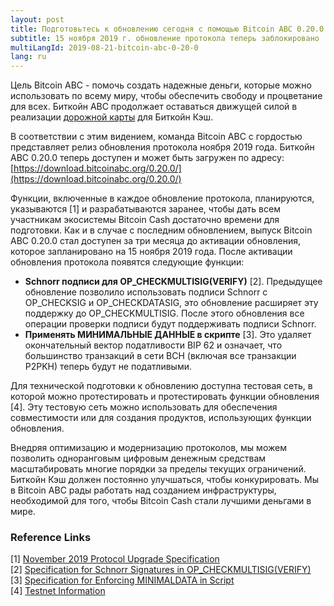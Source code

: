 ```yaml
---
layout: post
title: Подготовьтесь к обновлению сегодня с помощью Bitcoin ABC 0.20.0
subtitle: 15 ноября 2019 г. обновление протокола теперь заблокировано
multiLangId: 2019-08-21-bitcoin-abc-0-20-0
lang: ru
---
```


Цель Bitcoin ABC - помочь создать надежные деньги, которые можно использовать по всему миру, чтобы обеспечить свободу и процветание для всех. Биткойн ABC продолжает оставаться движущей силой в реализации [дорожной карты](https://www.bitcoincash.org/ru/roadmap.html) для Биткойн Кэш.

В соответствии с этим видением, команда Bitcoin ABC с гордостью представляет релиз обновления протокола ноября 2019 года. Биткойн ABC 0.20.0 теперь доступен и может быть загружен по адресу: [https://download.bitcoinabc.org/0.20.0/](https://download.bitcoinabc.org/0.20.0/)

Функции, включенные в каждое обновление протокола, планируются, указываются [1] и разрабатываются заранее, чтобы дать всем участникам экосистемы Bitcoin Cash достаточно времени для подготовки. Как и в случае с последним обновлением, выпуск Bitcoin ABC 0.20.0 стал доступен за три месяца до активации обновления, которое запланировано на 15 ноября 2019 года.
После активации обновления протокола появятся следующие функции:
* **Schnorr подписи для OP_CHECKMULTISIG(VERIFY)** [2]. Предыдущее обновление позволило использовать подписи Schnorr с OP_CHECKSIG и OP_CHECKDATASIG, это обновление расширяет эту поддержку до OP_CHECKMULTISIG. После этого обновления все операции проверки подписи будут поддерживать подписи Schnorr.
* **Применять МИНИМАЛЬНЫЕ ДАННЫЕ в скрипте** [3]. Это удаляет окончательный вектор податливости BIP 62 и означает, что большинство транзакций в сети BCH (включая все транзакции P2PKH) теперь будут не податливыми.

Для технической подготовки к обновлению доступна тестовая сеть, в которой можно протестировать и протестировать функции обновления [4]. Эту тестовую сеть можно использовать для обеспечения совместимости или для создания продуктов, использующих функции обновления.

Внедряя оптимизацию и модернизацию протоколов, мы можем позволить одноранговым цифровым денежным средствам масштабировать многие порядки за пределы текущих ограничений. Биткойн Кэш должен постоянно улучшаться, чтобы конкурировать. Мы в Bitcoin ABC рады работать над созданием инфраструктуры, необходимой для того, чтобы Bitcoin Cash стали лучшими деньгами в мире.

### Reference Links
[1] [November 2019 Protocol Upgrade Specification](https://github.com/bitcoincashorg/bitcoincash.org/blob/master/spec/2019-11-15-upgrade.md)  
[2] [Specification for Schnorr Signatures in OP_CHECKMULTISIG(VERIFY)](https://github.com/bitcoincashorg/bitcoincash.org/blob/master/spec/2019-11-15-schnorrmultisig.md)  
[3] [Specification for Enforcing MINIMALDATA in Script](https://github.com/bitcoincashorg/bitcoincash.org/blob/master/spec/2019-11-15-minimaldata.md)  
[4] [Testnet Information](https://github.com/bitcoincashorg/bitcoincash.org/blob/master/workgroups/wg-testing/2019-11-15_upgrade_testnet.md)  
